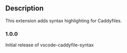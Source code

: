 ## Description
This extension adds syntax highlighting for Caddyfiles.

### 1.0.0

Initial release of vscode-caddyfile-syntax
